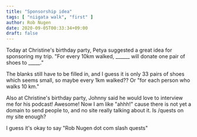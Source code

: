 ```yaml
---
title: "Sponsorship idea"
tags: [ "niigata walk", "first" ]
author: Rob Nugen
date: 2020-09-05T00:33:34+09:00
draft: false
---
```


Today at Christine's birthday party, Petya suggested a great idea for
sponsoring my trip.  "For every 10km walked, ______ will
donate one pair of shoes to _____."

The blanks still have to be filled in, and I guess it is only 33 pairs
of shoes which seems small, so maybe every 1km walked??  Or "for each
person who walks 10 km."

Also at Christine's birthday party, Johnny said he would love to
interview me for his podcast!  Awesome!  Now I am like "ahhh!" cause
there is not yet a domain to send people to, and no site really
talking about it.  Is /quests on my site enough?

I guess it's okay to say "Rob Nugen dot com slash quests"
